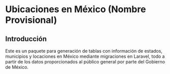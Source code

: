 # Ubicaciones en México (Nombre Provisional)

## Introducción

Este es un paquete para generación de tablas con información de estados,
municipios y locaciones en México mediante migraciones en Laravel, todo
a partir de los datos proporcionados al público general por parte del Gobierno
de México.
